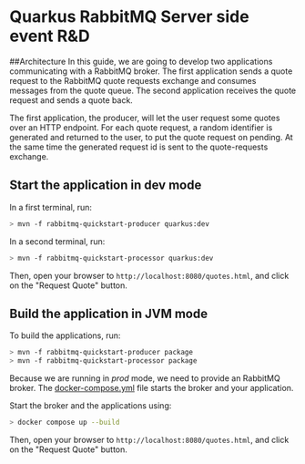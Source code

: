 Quarkus RabbitMQ Server side event R&D
============================

##Architecture
In this guide, we are going to develop two applications communicating with a RabbitMQ broker. The first application sends a quote request to the RabbitMQ quote requests exchange and consumes messages from the quote queue. The second application receives the quote request and sends a quote back.

[](https://i.ibb.co/stnQXBP/amqp-qs-architecture.png)

The first application, the producer, will let the user request some quotes over an HTTP endpoint. For each quote request, a random identifier is generated and returned to the user, to put the quote request on pending. At the same time the generated request id is sent to the quote-requests exchange.



## Start the application in dev mode

In a first terminal, run:

```bash
> mvn -f rabbitmq-quickstart-producer quarkus:dev
```

In a second terminal, run:

```bash
> mvn -f rabbitmq-quickstart-processor quarkus:dev
```  

Then, open your browser to `http://localhost:8080/quotes.html`, and click on the "Request Quote" button.

## Build the application in JVM mode

To build the applications, run:

```bash
> mvn -f rabbitmq-quickstart-producer package
> mvn -f rabbitmq-quickstart-processor package
```

Because we are running in _prod_ mode, we need to provide an RabbitMQ broker.
The [docker-compose.yml](docker-compose.yml) file starts the broker and your application.

Start the broker and the applications using:

```bash
> docker compose up --build
```

Then, open your browser to `http://localhost:8080/quotes.html`, and click on the "Request Quote" button.
 
